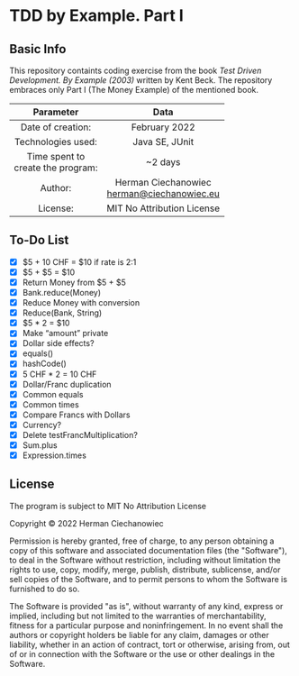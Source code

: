 # TDD by Example. Part I

## Basic Info
This repository containts coding exercise from the book <em>Test Driven Development. By Example (2003)</em> written by Kent Beck. The repository embraces only Part I (The Money Example) of the mentioned book.

| Parameter                               | Data                                             |
| :-------------------------------------: | :----------------------------------------------: |
| Date of creation:                       | February 2022                                    |
| Technologies used:                      | Java SE, JUnit                                   |
| Time spent to <br/> create the program: | ~2 days                                          |
| Author:                                 | Herman Ciechanowiec <br/> herman@ciechanowiec.eu |
| License:                                | MIT No Attribution License                       |

## To-Do List
- [x] $5 + 10 CHF = $10 if rate is 2:1
- [x] $5 + $5 = $10
- [x] Return Money from $5 + $5
- [x] Bank.reduce(Money)
- [x] Reduce Money with conversion
- [x] Reduce(Bank, String)
- [x] $5 * 2 = $10
- [x] Make “amount” private
- [x] Dollar side effects?
- [x] equals()
- [x] hashCode()
- [x] 5 CHF * 2 = 10 CHF		
- [x] Dollar/Franc duplication
- [x] Common equals
- [x] Common times
- [x] Compare Francs with Dollars
- [x] Currency?
- [x] Delete testFrancMultiplication?
- [x] Sum.plus
- [x] Expression.times

## License
The program is subject to MIT No Attribution License

Copyright © 2022 Herman Ciechanowiec

Permission is hereby granted, free of charge, to any person obtaining a copy of this
software and associated documentation files (the "Software"), to deal in the Software
without restriction, including without limitation the rights to use, copy, modify,
merge, publish, distribute, sublicense, and/or sell copies of the Software, and to
permit persons to whom the Software is furnished to do so.

The Software is provided "as is", without warranty of any kind, express or implied,
including but not limited to the warranties of merchantability, fitness for a
particular purpose and noninfringement. In no event shall the authors or copyright
holders be liable for any claim, damages or other liability, whether in an action
of contract, tort or otherwise, arising from, out of or in connection with the
Software or the use or other dealings in the Software.
